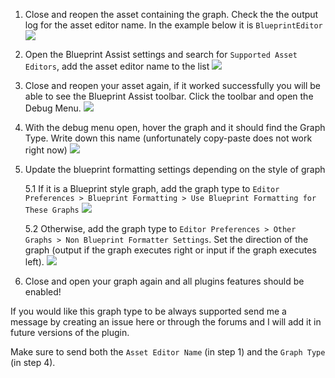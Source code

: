 1. Close and reopen the asset containing the graph. Check the the output log for the asset editor name. In the example below it is `BlueprintEditor`
![](https://i.imgur.com/9I6tRqf.png)

2. Open the Blueprint Assist settings and search for `Supported Asset Editors`, add the asset editor name to the list
![](https://i.imgur.com/XTdXUXg.png)

3. Close and reopen your asset again, if it worked successfully you will be able to see the Blueprint Assist toolbar. Click the toolbar and open the Debug Menu.
![](https://i.imgur.com/eidgsnf.png)

4. With the debug menu open, hover the graph and it should find the Graph Type. Write down this name (unfortunately copy-paste does not work right now)
![](https://i.imgur.com/1wd18QN.png)

5. Update the blueprint formatting settings depending on the style of graph

    5.1 If it is a Blueprint style graph, add the graph type to `Editor Preferences > Blueprint Formatting > Use Blueprint Formatting for These Graphs` 
![](https://i.imgur.com/NQQij9f.png)

    5.2 Otherwise, add the graph type to `Editor Preferences > Other Graphs > Non Blueprint Formatter Settings`. Set the direction of the graph (output if the graph executes right or input if the graph executes left).
![](https://i.imgur.com/DtS5a0Y.png)

6. Close and open your graph again and all plugins features should be enabled! 

If you would like this graph type to be always supported send me a message by creating an issue here or through the forums and I will add it in future versions of the plugin.

Make sure to send both the `Asset Editor Name` (in step 1) and the `Graph Type` (in step 4).